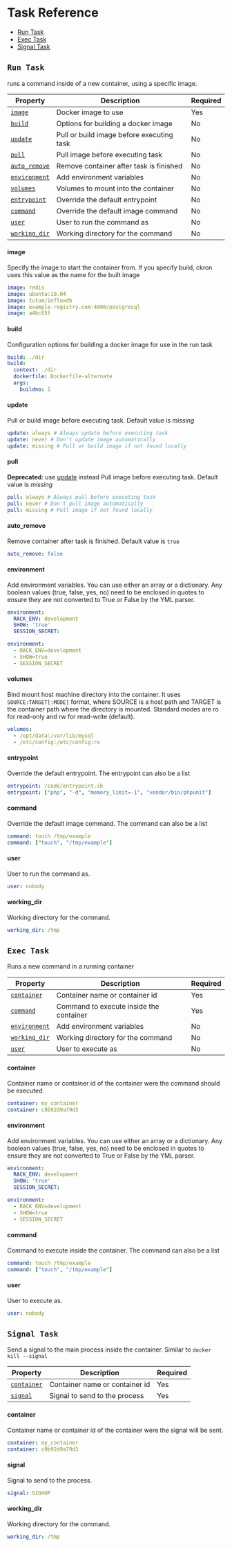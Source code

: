 # Task Reference

- [Run Task](#run-task)
- [Exec Task](#exec-task)
- [Signal Task](#signal-task)


## `Run Task`

runs a command inside of a new container, using a specific image.

| Property | Description | Required |
|-|-|-|
| [`image`](#image) | Docker image to use | Yes |
| [`build`](#build) | Options for building a docker image | No |
| [`update`](#update) | Pull or build image before executing task | No |
| [`pull`](#pull) | Pull image before executing task | No |
| [`auto_remove`](#auto_remove) | Remove container after task is finished | No |
| [`environment`](#environment) | Add environment variables | No |
| [`volumes`](#volumes) | Volumes to mount into the container | No |
| [`entrypoint`](#entrypoint) | Override the default entrypoint | No |
| [`command`](#command) | Override the default image command | No |
| [`user`](#user) | User to run the command as | No |
| [`working_dir`](#working_dir) | Working directory for the command | No |


#### **image**
Specify the image to start the container from. If you specify build, ckron uses this value as the name for the built image 
```yml
image: redis
image: ubuntu:18.04
image: tutum/influxdb
image: example-registry.com:4000/postgresql
image: a4bc65f
```

#### **build**
Configuration options for building a docker image for use in the run task 
```yml
build: ./dir
build:
  context: ./dir
  dockerfile: Dockerfile-alternate
  args:
    buildno: 1
```

#### **update**
Pull or build image before executing task. Default value is *missing* 
```yml
update: always # Always update before executing task
update: never # Don't update image automatically
update: missing # Pull or build image if not found locally
```

#### **pull**
**Deprecated**: use [update](#update) instead
Pull image before executing task. Default value is *missing* 
```yml
pull: always # Always pull before executing task
pull: never # Don't pull image automatically
pull: missing # Pull image if not found locally
```

#### **auto_remove**
Remove container after task is finished. Default value is `true`

```yml
auto_remove: false
```

#### **environment**
Add environment variables. You can use either an array or a dictionary. Any boolean values (true, false, yes, no) need to be enclosed in quotes to ensure they are not converted to True or False by the YML parser.

```yml
environment:
  RACK_ENV: development
  SHOW: 'true'
  SESSION_SECRET:

environment:
  - RACK_ENV=development
  - SHOW=true
  - SESSION_SECRET
```

#### **volumes**
Bind mount host machine directory into the container. It uses `SOURCE:TARGET[:MODE]` format, where SOURCE is a host path and TARGET is the container path where the directory is mounted. Standard modes are ro for read-only and rw for read-write (default).

```yml
volumes:
  - /opt/data:/var/lib/mysql
  - /etc/config:/etc/config:ro
```
#### **entrypoint**
Override the default entrypoint. The entrypoint can also be a list

```yml
entrypoint: /code/entrypoint.sh
entrypoint: ["php", "-d", "memory_limit=-1", "vendor/bin/phpunit"]
```

#### **command**
Override the default image command. The command can also be a list

```yml
command: touch /tmp/example
command: ["touch", "/tmp/example"]
```

#### **user**
User to run the command as.

```yml
user: nobody
```

#### **working_dir**
Working directory for the command.

```yml
working_dir: /tmp
```

## `Exec Task`

Runs a new command in a running container

| Property | Description | Required |
|-|-|-|
| [`container`](#container) | Container name or container id | Yes |
| [`command`](#command) | Command to execute inside the container | Yes |
| [`environment`](#environment) | Add environment variables | No |
| [`working_dir`](#working_dir) | Working directory for the command | No |
| [`user`](#user) | User to execute as | No |



#### **container**
Container name or container id of the container were the command should be executed.

```yml
container: my_container
container: c9b92d9a79d3
```

#### **environment**
Add environment variables. You can use either an array or a dictionary. Any boolean values (true, false, yes, no) need to be enclosed in quotes to ensure they are not converted to True or False by the YML parser.

```yml
environment:
  RACK_ENV: development
  SHOW: 'true'
  SESSION_SECRET:

environment:
  - RACK_ENV=development
  - SHOW=true
  - SESSION_SECRET
```

#### **command**
Command to execute inside the container. The command can also be a list

```yml
command: touch /tmp/example
command: ["touch", "/tmp/example"]
```

#### **user**
User to execute as.

```yml
user: nobody
```

## `Signal Task`
Send a signal to the main process inside the container. Similar to `docker kill --signal`

| Property | Description | Required |
|-|-|-|
| [`container`](#container) | Container name or container id | Yes |
| [`signal`](#signal) | Signal to send to the process | Yes |

#### **container**
Container name or container id of the container were the signal will be sent.

```yml
container: my_container
container: c9b92d9a79d3
```

#### **signal**
Signal to send to the process.

```yml
signal: SIGHUP
```

#### **working_dir**
Working directory for the command.

```yml
working_dir: /tmp
```

